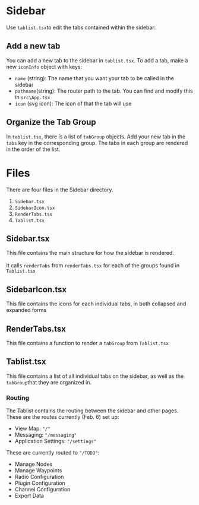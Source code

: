 # Sidebar

Use `tablist.tsx`to edit the tabs contained within the sidebar:

## Add a new tab

You can add a new tab to the sidebar in `tablist.tsx`. To add a tab, make a new `iconInfo` object with keys:

- `name` (string): The name that you want your tab to be called in the sidebar
- `pathname`(string): The router path to the tab. You can find and modify this in `src\App.tsx`
- `icon` (svg icon): The icon of that the tab will use

## Organize the Tab Group

In `tablist.tsx`, there is a list of `tabGroup` objects. Add your new tab in the `tabs` key in the corresponding group. The tabs in each group are rendered in the order of the list.

# Files

There are four files in the Sidebar directory.

1. `Sidebar.tsx`
2. `SidebarIcon.tsx`
3. `RenderTabs.tsx`
4. `Tablist.tsx`

## Sidebar.tsx

This file contains the main structure for how the sidebar is rendered. \
\
 It calls `renderTabs` from `renderTabs.tsx` for each of the groups found in `Tablist.tsx`

## SidebarIcon.tsx

This file contains the icons for each individual tabs, in both collapsed and expanded forms

## RenderTabs.tsx

This file contains a function to render a `tabGroup` from `Tablist.tsx`

## Tablist.tsx

This file contains a list of all individual tabs on the sidebar, as well as the `tabGroup`that they are organized in.

### Routing

The Tablist contains the routing between the sidebar and other pages. These are the routes currently (Feb. 6) set up:

- View Map: `"/"`
- Messaging: `"/messaging"`
- Application Settings: `"/settings"`

These are currently routed to `"/TODO"`:

- Manage Nodes
- Manage Waypoints
- Radio Configuration
- Plugin Configuration
- Channel Configuration
- Export Data
